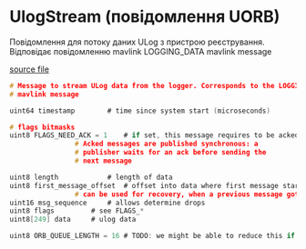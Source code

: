 # UlogStream (повідомлення UORB)

Повідомлення для потоку даних ULog з пристрою реєстрування. Відповідає повідомленню mavlink LOGGING_DATA
mavlink message

[source file](https://github.com/PX4/PX4-Autopilot/blob/main/msg/UlogStream.msg)

```c
# Message to stream ULog data from the logger. Corresponds to the LOGGING_DATA
# mavlink message

uint64 timestamp		# time since system start (microseconds)

# flags bitmasks
uint8 FLAGS_NEED_ACK = 1	# if set, this message requires to be acked.
				# Acked messages are published synchronous: a
				# publisher waits for an ack before sending the
				# next message

uint8 length			# length of data
uint8 first_message_offset	# offset into data where first message starts. This
				# can be used for recovery, when a previous message got lost
uint16 msg_sequence		# allows determine drops
uint8 flags			# see FLAGS_*
uint8[249] data		# ulog data

uint8 ORB_QUEUE_LENGTH = 16	# TODO: we might be able to reduce this if mavlink polled on the topic

```
